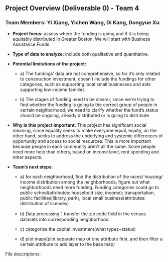 ## Project Overview (Deliverable 0) - Team 4
### Team Members: Yi Xiang, Yichen Wang, Di Kang, Dongyue Xu

- **Project focus:** assess where the funding is going and if it is being equitably distributed in Greater Boston. We will start with Business Assistance Funds. 
- **Type of data to analyze:** include both qualitative and quantitative. 

- **Potential limitations of the project:** 
   
   * a) The fundings’ data are not comprehensive, so far it’s only related to construction investment, doesn’t include the fundings for other categories, such as supporting local small businesses and aids supporting low income families

   * b) The stages of funding need to be clearer, since we’re trying to find whether the funding is going to the correct group of people in certain neighborhood, we need to clarify whether the fund’s status should be ongoing, already distributed or is going to distribute. 
   
- **Why is this project important:**
This project has significant social meaning, since equality seeks to make everyone equal, equity, on the other hand, seeks to address the underlying and systemic differences of opportunity and access to social resources. This is more important because people in each community aren't all the same. Some people need more help than others, based on income level, rent spending and other aspects.

- **Team’s next steps:**

   * a) for each neighborhood, find the distribution of the races/ housing/ income distribution among the neighborhoods, figure out what neighborhoods need more funding.        Funding categories could go to public school(attributes: household size, income); 
     transportation, public facilities(library, park), 
     local small business(attributes: distribution of licenses)
     
   * b) Data processing：transfer the zip code field in the census datasets into corresponding neighborhood
   
   * c) categorize the capital investment(what types+status)
   
   * d) plot maps(plot separate map of one attribute first, and then filter a certain attribute to add layer to the base map)
   
File descriptions:



